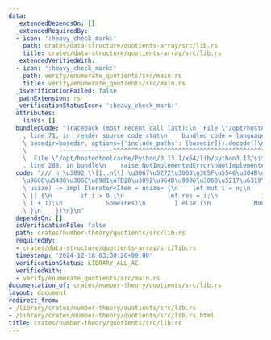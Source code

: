 ```yaml
---
data:
  _extendedDependsOn: []
  _extendedRequiredBy:
  - icon: ':heavy_check_mark:'
    path: crates/data-structure/quotients-array/src/lib.rs
    title: crates/data-structure/quotients-array/src/lib.rs
  _extendedVerifiedWith:
  - icon: ':heavy_check_mark:'
    path: verify/enumerate_quotients/src/main.rs
    title: verify/enumerate_quotients/src/main.rs
  _isVerificationFailed: false
  _pathExtension: rs
  _verificationStatusIcon: ':heavy_check_mark:'
  attributes:
    links: []
  bundledCode: "Traceback (most recent call last):\n  File \"/opt/hostedtoolcache/Python/3.13.1/x64/lib/python3.13/site-packages/onlinejudge_verify/documentation/build.py\"\
    , line 71, in _render_source_code_stat\n    bundled_code = language.bundle(stat.path,\
    \ basedir=basedir, options={'include_paths': [basedir]}).decode()\n          \
    \         ~~~~~~~~~~~~~~~^^^^^^^^^^^^^^^^^^^^^^^^^^^^^^^^^^^^^^^^^^^^^^^^^^^^^^^^^^^^^^^^^^\n\
    \  File \"/opt/hostedtoolcache/Python/3.13.1/x64/lib/python3.13/site-packages/onlinejudge_verify/languages/rust.py\"\
    , line 288, in bundle\n    raise NotImplementedError\nNotImplementedError\n"
  code: "/// n \u3092 \\[1..n\\] \u3067\u5272\u3063\u305F\u5546\u304B\u3089\u306A\u308B\
    \u96C6\u5408\u306E\u8981\u7D20\u3092\u964D\u9806\u306B\u5217\u6319\npub fn quotients(n:\
    \ usize) -> impl Iterator<Item = usize> {\n    let mut i = n;\n    std::iter::from_fn(move\
    \ || {\n        if i > 0 {\n            let res = i;\n            i = n / (n /\
    \ i + 1);\n            Some(res)\n        } else {\n            None\n       \
    \ }\n    })\n}\n"
  dependsOn: []
  isVerificationFile: false
  path: crates/number-theory/quotients/src/lib.rs
  requiredBy:
  - crates/data-structure/quotients-array/src/lib.rs
  timestamp: '2024-12-18 03:30:26+00:00'
  verificationStatus: LIBRARY_ALL_AC
  verifiedWith:
  - verify/enumerate_quotients/src/main.rs
documentation_of: crates/number-theory/quotients/src/lib.rs
layout: document
redirect_from:
- /library/crates/number-theory/quotients/src/lib.rs
- /library/crates/number-theory/quotients/src/lib.rs.html
title: crates/number-theory/quotients/src/lib.rs
---
```

